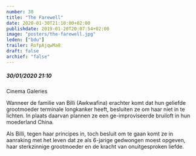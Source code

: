 ```yaml
---
number: 30
title: "The Farewell"
date: 2020-01-30T21:10:00+02:00
publishdate: 2019-01-20T20:07:54+02:00
image: "posters/the-farewell.jpg"
leden: ["bdu"]
trailer: RofpAjqwMa8
draft: false
archief: "false"
---
```


##### 30/01/2020 21:10

Cinema Galeries

Wanneer de familie van Billi (Awkwafina) erachter komt dat hun geliefde
grootmoeder terminale longkanker heeft, besluiten ze om haar niet in te
lichten. In plaats daarvan plannen ze een ge-improviseerde bruiloft in hun
moederland China.
<!--more-->
Als Billi, tegen haar principes in, toch besluit om te gaan komt ze in aanraking
met het leven dat ze als 6-jarige gedwongen moest opgeven, haar sterkzinnige
grootmoeder en de kracht van onuitgesproken liefde.
